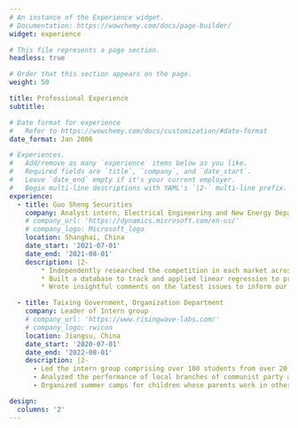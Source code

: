 ```yaml
---
# An instance of the Experience widget.
# Documentation: https://wowchemy.com/docs/page-builder/
widget: experience

# This file represents a page section.
headless: true

# Order that this section appears on the page.
weight: 50

title: Professional Experience
subtitle:

# Date format for experience
#   Refer to https://wowchemy.com/docs/customization/#date-format
date_format: Jan 2006

# Experiences.
#   Add/remove as many `experience` items below as you like.
#   Required fields are `title`, `company`, and `date_start`.
#   Leave `date_end` empty if it's your current employer.
#   Begin multi-line descriptions with YAML's `|2-` multi-line prefix.
experience:
  - title: Guo Sheng Securities
    company: Analyst intern, Electrical Engineering and New Energy Department
    # company_url: 'https://dynamics.microsoft.com/en-us/'
    # company_logo: Microsoft_logo
    location: Shanghai, China
    date_start: '2021-07-01'
    date_end: '2021-08-01'
    description: |2-
        * Independently researched the competition in each market across the supply chain of electrical vehicle (EV) industry.
        * Built a database to track and applied linear regression to predict the production and sales of EVs around the world.
        * Wrote insightful comments on the latest issues to inform our company customers, formed opinions about the industry or some typical companies to inform the public and coded meetings and interviews, etc., with a total of more than 100,000 words.

  - title: Taixing Government, Organization Department
    company: Leader of Intern group
    # company_url: 'https://www.risingwave-labs.com/'
    # company_logo: rwicon
    location: Jiangsu, China
    date_start: '2020-07-01'
    date_end: '2022-08-01'
    description: |2-
      - Led the intern group comprising over 100 students from over 20 local government branches.
      - Analyzed the performance of local branches of communist party and give suggestions on how to improve their work.
      - Organized summer camps for children whose parents work in other cities.

design:
  columns: '2'
---
```

